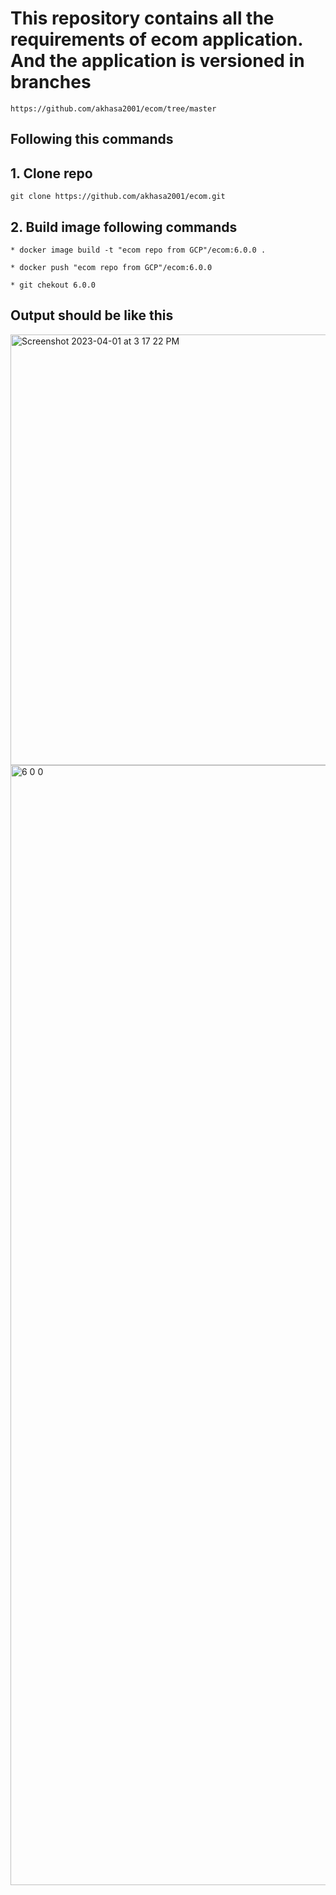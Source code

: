 # This repository contains all the requirements of ecom application. And the application is versioned in branches
```
https://github.com/akhasa2001/ecom/tree/master
```
## Following this commands 
 ## 1. Clone repo
 ```
 git clone https://github.com/akhasa2001/ecom.git
 ```

 ## 2. Build image following commands
 ```
 * docker image build -t "ecom repo from GCP"/ecom:6.0.0 .

 * docker push "ecom repo from GCP"/ecom:6.0.0 

 * git chekout 6.0.0
 ```
 ## Output should be like this
 <img width="689" alt="Screenshot 2023-04-01 at 3 17 22 PM" src="https://user-images.githubusercontent.com/80778542/229955711-2ea1ec12-ebcf-4f58-bb1e-edbc0774ea28.png">
 
 <img width="1792" alt="6 0 0" src="https://github.com/akhasa2001/ecom/assets/80778542/ae38b67f-abf4-4330-8d5d-5191b81d0dd5">
